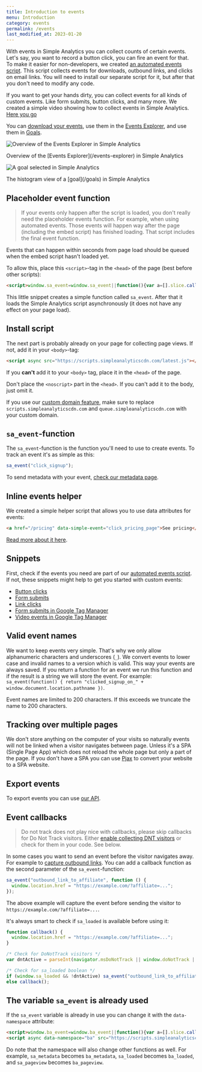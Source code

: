 ```yaml
---
title: Introduction to events
menu: Introduction
category: events
permalink: /events
last_modified_at: 2023-01-20
---
```


With events in Simple Analytics you can collect counts of certain events. Let's say, you want to record a button click, you can fire an event for that. To make it easier for non-developers, we created [an automated events script](/automated-events). This script collects events for downloads, outbound links, and clicks on email links. You will need to install our separate script for it, but after that you don't need to modify any code.

If you want to get your hands dirty, you can collect events for all kinds of custom events. Like form submits, button clicks, and many more. We created a simple video showing how to collect events in Simple Analytics. [Here you go](https://www.youtube.com/watch?v=CCvdgTReqms)

You can [download your events](/export-data), use them in the [Events Explorer](/events-explorer), and use them in [Goals](/goals).

<img class="border" src="https://assets.simpleanalytics.com/docs/events/events-explorer.png" alt="Overview of the Events Explorer in Simple Analytics" />
<p class="caption" markdown="1">Overview of the [Events Explorer](/events-explorer) in Simple Analytics</p>

<img class="border" src="https://assets.simpleanalytics.com/docs/goals/goals-histogram.png" alt="A goal selected in Simple Analytics" />
<p class="caption" markdown="1">The histogram view of a [goal](/goals) in Simple Analytics</p>

## Placeholder event function

> If your events only happen after the script is loaded, you don't really need the placeholder events function. For example, when using automated events. Those events will happen way after the page (including the embed script) has finished loading. That script includes the final event function.

Events that can happen within seconds from page load should be queued when the embed script hasn't loaded yet.

To allow this, place this `<script>`-tag in the `<head>` of the page (best before other scripts):

<!-- prettier-ignore -->
```html
<script>window.sa_event=window.sa_event||function(){var a=[].slice.call(arguments);window.sa_event.q?window.sa_event.q.push(a):window.sa_event.q=[a]};</script>
```

This little snippet creates a simple function called `sa_event`. After that it loads the Simple Analytics script asynchronously (it does not have any effect on your page load).

## Install script

The next part is probably already on your page for collecting page views. If not, add it in your `<body>`-tag:

<!-- prettier-ignore -->
```html
<script async src="https://scripts.simpleanalyticscdn.com/latest.js"></script>
```

If you **can't** add it to your `<body>` tag, place it in the `<head>` of the page.

Don't place the `<noscript>` part in the `<head>`. If you can't add it to the body, just omit it.

If you use our [custom domain feature](/bypass-ad-blockers), make sure to replace `scripts.simpleanalyticscdn.com` and `queue.simpleanalyticscdn.com` with your custom domain.

## `sa_event`-function

The `sa_event`-function is the function you'll need to use to create events. To track an event it's as simple as this:

```js
sa_event("click_signup");
```

To send metadata with your event, [check our metadata page](/metadata).

## Inline events helper

We created a simple helper script that allows you to use data attributes for events:

```html
<a href="/pricing" data-simple-event="click_pricing_page">See pricing</a>
```

[Read more about it here](/events/inline).

## Snippets

First, check if the events you need are part of our [automated events script](/automated-events). If not, these snippets might help to get you started with custom events:

- [Button clicks](https://gist.github.com/adriaandotcom/aa00b4cdc85797a2f2ba715e82de85da#file-button-click-html)
- [Form submits](https://gist.github.com/adriaandotcom/aa00b4cdc85797a2f2ba715e82de85da#file-forms-submit-html)
- [Link clicks](https://gist.github.com/adriaandotcom/aa00b4cdc85797a2f2ba715e82de85da#file-links-click-html)
- [Form submits in Google Tag Manager](https://www.simpleanalytics.com/blog/how-to-track-form-submissions-using-google-tag-manager)
- [Video events in Google Tag Manager](https://www.simpleanalytics.com/blog/video-tracking)

## Valid event names

We want to keep events very simple. That's why we only allow alphanumeric characters and underscores (`_`). We convert events to lower case and invalid names to a version which is valid. This way your events are always saved. If you return a function for an event we run this function and if the result is a string we will store the event. For example: `sa_event(function() { return "clicked_signup_on_" + window.document.location.pathname })`.

Event names are limited to 200 characters. If this exceeds we truncate the name to 200 characters.

## Tracking over multiple pages

We don't store anything on the computer of your visits so naturally events will not be linked when a visitor navigates between page. Unless it's a SPA (Single Page App) which does not reload the whole page but only a part of the page. If you don't have a SPA you can use [Pjax](https://github.com/MoOx/pjax/) to convert your website to a SPA website.

## Export events

To export events you can use [our API](/api/export-events).

## Event callbacks

> Do not track does not play nice with callbacks, please skip callbacks for Do Not Track visitors. Either [enable collecting DNT visitors](/dnt) or check for them in your code. See below.

In some cases you want to send an event before the visitor navigates away. For example to [capture outbound links](/capture-outbound-links). You can add a callback function as the second parameter of the `sa_event`-function:

```js
sa_event("outbound_link_to_affiliate", function () {
  window.location.href = "https://example.com/?affiliate=...";
});
```

The above example will capture the event before sending the visitor to `https://example.com/?affiliate=...`.

It's always smart to check if `sa_loaded` is available before using it:

<!-- prettier-ignore -->
```js
function callback() {
  window.location.href = "https://example.com/?affiliate=...";
}

/* Check for DoNotTrack visitors */
var dntActive = parseInt(navigator.msDoNotTrack || window.doNotTrack || navigator.doNotTrack, 10) === 1;

/* Check for sa_loaded boolean */
if (window.sa_loaded && !dntActive) sa_event("outbound_link_to_affiliate", callback);
else callback();
```

## The variable `sa_event` is already used

If the `sa_event` variable is already in use you can change it with the `data-namespace` attribute:

<!-- prettier-ignore -->
```html
<script>window.ba_event=window.ba_event||function(){var a=[].slice.call(arguments);window.ba_event.q?window.ba_event.q.push(a):window.ba_event.q=[a]};</script>
<script async data-namespace="ba" src="https://scripts.simpleanalyticscdn.com/latest.js"></script>
```

Do note that the namespace will also change other functions as well. For example, `sa_metadata` becomes `ba_metadata`, `sa_loaded` becomes `ba_loaded`, and `sa_pageview` becomes `ba_pageview`.
